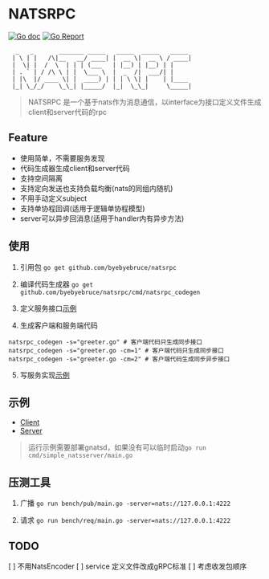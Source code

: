 # NATSRPC
[![Go doc](https://img.shields.io/badge/go.dev-reference-brightgreen?logo=go&logoColor=white&style=flat)](https://pkg.go.dev/github.com/byebyebruce/natsrpc)
[![Go Report](https://goreportcard.com/badge/github.com/byebyebruce/natsrpc)](https://goreportcard.com/report/github.com/byebyebruce/natsrpc)

```
  _   _       _______ _____   _____  _____   _____ 
 | \ | |   /\|__   __/ ____| |  __ \|  __ \ / ____|
 |  \| |  /  \  | | | (___   | |__) | |__) | |     
 | . ` | / /\ \ | |  \___ \  |  _  /|  ___/| |     
 | |\  |/ ____ \| |  ____) | | | \ \| |    | |____ 
 |_| \_/_/    \_\_| |_____/  |_|  \_\_|     \_____|
```
> NATSRPC 是一个基于nats作为消息通信，以interface为接口定义文件生成client和server代码的rpc

## Feature
* 使用简单，不需要服务发现
* 代码生成器生成client和server代码
* 支持空间隔离
* 支持定向发送也支持负载均衡(nats的同组内随机)
* 不用手动定义subject
* 支持单协程回调(适用于逻辑单协程模型)
* server可以异步回消息(适用于handler内有异步方法)

## 使用
1. 引用包 `go get github.com/byebyebruce/natsrpc`
2. 编译代码生成器 `go get github.com/byebyebruce/natsrpc/cmd/natsrpc_codegen`
3. 定义服务接口[示例](testdata/greeter.go)

4. 生成客户端和服务端代码
```shell
natsrpc_codegen -s="greeter.go" # 客户端代码只生成同步接口
natsrpc_codegen -s="greeter.go -cm=1" # 客户端代码只生成同步接口
natsrpc_codegen -s="greeter.go -cm=2" # 客户端代码生成同步异步接口
```
5. 写服务实现[示例](example/example_greeter.go)
## 示例
* [Client](example/client/main.go)
* [Server](example/server/main.go)
> 运行示例需要部署gnatsd，如果没有可以临时启动`go run cmd/simple_natsserver/main.go`

## 压测工具
1. 广播 `go run bench/pub/main.go -server=nats://127.0.0.1:4222`

2. 请求 `go run bench/req/main.go -server=nats://127.0.0.1:4222`

## TODO
[ ] 不用NatsEncoder 
[ ] service 定义文件改成gRPC标准
[ ] 考虑收发包顺序